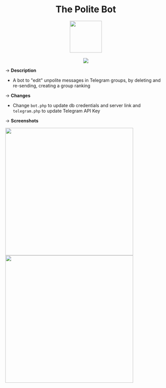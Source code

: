 <h1 align="center">The Polite Bot </h1>



<p align="center">
  <img width="100" src="https://github.com/pedropamn/The-Polite-Bot/blob/main/thepolitebot.jpg?raw=true" /><br><br>
  <a target="_blank" href="https://t.me/thepolite_bot"><img src="https://img.shields.io/badge/-See on Telegram-blue?style=for-the-badge&logo=telegram&logoColor=white" /></a>
</p>


&rarr; __Description__ 
* A bot to "edit" unpolite messages in Telegram groups, by deleting and re-sending, creating a group ranking

&rarr; __Changes__ 
* Change ```bot.php``` to update db credentials and server link and ```telegram.php``` to update Telegram API Key 

&rarr; __Screenshots__ 

<img width="400" src="https://github.com/pedropamn/The-Polite-Bot/blob/main/polite-increased.png?raw=true" />          <img width="400" src="https://github.com/pedropamn/The-Polite-Bot/blob/main/polite-decreased.png?raw=true" />


